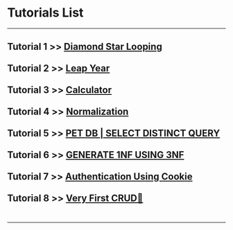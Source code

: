 # Tutorials List
---
 **Tutorial 1** >> [Diamond Star Looping](https://github.com/mtmast/tutorial/tree/tutorial-1) <br> <br>
 **Tutorial 2** >> [Leap Year](https://github.com/mtmast/tutorial/tree/tutorial-2) <br><br> 
 **Tutorial 3** >> [Calculator](https://github.com/mtmast/tutorial/tree/tutorial-3 ) <br> <br>
 **Tutorial 4** >> [Normalization](https://github.com/mtmast/tutorial/tree/tutorial-4) <br> <br>
  **Tutorial 5** >> [PET DB | SELECT DISTINCT QUERY](https://github.com/mtmast/tutorial/tree/tutorial-5) <br> <br>
   **Tutorial 6** >> [GENERATE 1NF USING 3NF](https://github.com/mtmast/tutorial/tree/tutorial-6) <br> <br>
    **Tutorial 7** >> [Authentication Using Cookie](https://github.com/mtmast/tutorial/tree/tutorial-7) <br> <br>
      **Tutorial 8** >> [Very First CRUD🥵](https://github.com/mtmast/tutorial/tree/tutorial-8) <br> <br>
 ---
 ---
 
 

